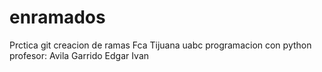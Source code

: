 # enramados
Prctica git creacion de ramas 
Fca Tijuana uabc 
programacion con python
profesor: Avila Garrido Edgar Ivan
